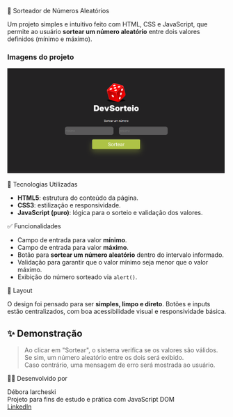 🎲 Sorteador de Números Aleatórios

Um projeto simples e intuitivo feito com HTML, CSS e JavaScript, que permite ao usuário **sortear um número aleatório** entre dois valores definidos (mínimo e máximo).

<h3> Imagens do projeto</h3>
<img src="assets/projeto sorteador.png" alt="sorteador" width="500">

🔧 Tecnologias Utilizadas

- **HTML5**: estrutura do conteúdo da página.
- **CSS3**: estilização e responsividade.
- **JavaScript (puro)**: lógica para o sorteio e validação dos valores.

✅ Funcionalidades

- Campo de entrada para valor **mínimo**.
- Campo de entrada para valor **máximo**.
- Botão para **sortear um número aleatório** dentro do intervalo informado.
- Validação para garantir que o valor mínimo seja menor que o valor máximo.
- Exibição do número sorteado via `alert()`.

📱 Layout

O design foi pensado para ser **simples, limpo e direto**. Botões e inputs estão centralizados, com boa acessibilidade visual e responsividade básica.

## ✨ Demonstração

> Ao clicar em "Sortear", o sistema verifica se os valores são válidos.  
> Se sim, um número aleatório entre os dois será exibido.  
> Caso contrário, uma mensagem de erro será mostrada ao usuário.

👩‍💻 Desenvolvido por

Débora Iarcheski  
Projeto para fins de estudo e prática com JavaScript DOM
<br>
[LinkedIn](https://www.linkedin.com/in/debora-iarcheski/)

